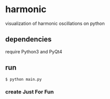 # harmonic
 visualization of harmonic oscillations on python

## dependencies
 require Python3 and PyQt4

## run
```
$ python main.py
```
### create Just For Fun
